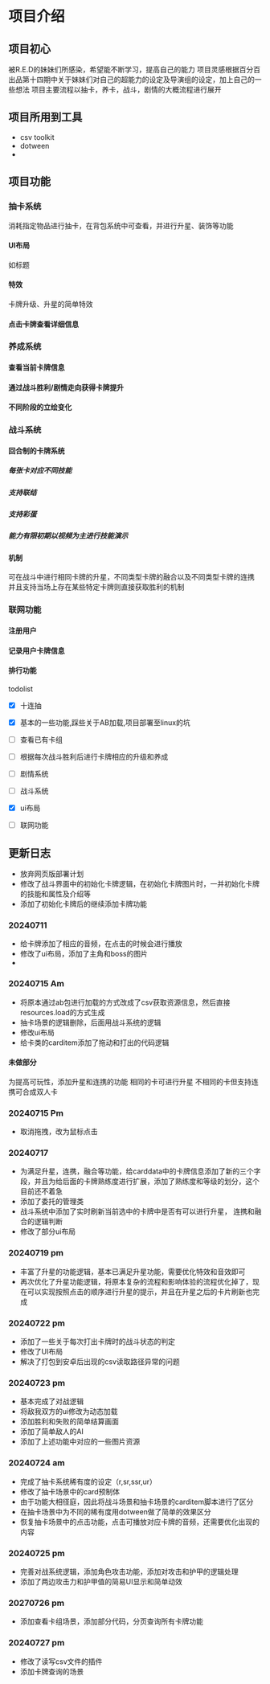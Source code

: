 # 项目介绍
## 项目初心
被R.E.D的妹妹们所感染，希望能不断学习，提高自己的能力
项目灵感根据百分百出品第十四期中关于妹妹们对自己的超能力的设定及导演组的设定，加上自己的一些想法
项目主要流程以抽卡，养卡，战斗，剧情的大概流程进行展开

## 项目所用到工具
- csv toolkit
- dotween
- 

## 项目功能
### 抽卡系统
消耗指定物品进行抽卡，在背包系统中可查看，并进行升星、装饰等功能
#### UI布局
如标题
#### 特效
卡牌升级、升星的简单特效
#### 点击卡牌查看详细信息


### 养成系统
#### 查看当前卡牌信息
#### 通过战斗胜利/剧情走向获得卡牌提升
#### 不同阶段的立绘变化

### 战斗系统
#### 回合制的卡牌系统
##### 每张卡对应不同技能
##### 支持联结
##### 支持彩蛋
##### 能力有限初期以视频为主进行技能演示
#### 机制
可在战斗中进行相同卡牌的升星，不同类型卡牌的融合以及不同类型卡牌的连携
并且支持当场上存在某些特定卡牌则直接获取胜利的机制

### 联网功能
#### 注册用户
#### 记录用户卡牌信息
#### 排行功能

todolist
- [X] 十连抽
- [X] 基本的一些功能,踩些关于AB加载,项目部署至linux的坑
- [ ] 查看已有卡组
- [ ] 根据每次战斗胜利后进行卡牌相应的升级和养成
- [ ] 剧情系统
- [ ] 战斗系统
- [x] ui布局
- [ ] 联网功能


## 更新日志
- 放弃网页版部署计划
- 修改了战斗界面中的初始化卡牌逻辑，在初始化卡牌图片时，一并初始化卡牌的技能和属性及介绍等
- 添加了初始化卡牌后的继续添加卡牌功能

### 20240711
- 给卡牌添加了相应的音频，在点击的时候会进行播放
- 修改了ui布局，添加了主角和boss的图片
-

### 20240715 Am
- 将原本通过ab包进行加载的方式改成了csv获取资源信息，然后直接resources.load的方式生成
- 抽卡场景的逻辑删除，后面用战斗系统的逻辑
- 修改ui布局
- 给卡类的carditem添加了拖动和打出的代码逻辑

#### 未做部分
为提高可玩性，添加升星和连携的功能
相同的卡可进行升星
不相同的卡但支持连携可合成双人卡

### 20240715 Pm
- 取消拖拽，改为鼠标点击

### 20240717
- 为满足升星，连携，融合等功能，给carddata中的卡牌信息添加了新的三个字段，并且为给后面的卡牌熟练度进行扩展，添加了熟练度和等级的划分，这个目前还不着急
- 添加了委托的管理类
- 战斗系统中添加了实时刷新当前选中的卡牌中是否有可以进行升星， 连携和融合的逻辑判断
- 修改了部分ui布局


### 20240719 pm
- 丰富了升星的功能逻辑，基本已满足升星功能，需要优化特效和音效即可
- 再次优化了升星功能逻辑，将原本复杂的流程和影响体验的流程优化掉了，现在可以实现按照点击的顺序进行升星的提示，并且在升星之后的卡片刷新也完成

### 20240722 pm
- 添加了一些关于每次打出卡牌时的战斗状态的判定
- 修改了UI布局
- 解决了打包到安卓后出现的csv读取路径异常的问题

### 20240723 pm
- 基本完成了对战逻辑
- 将敌我双方的ui修改为动态加载
- 添加胜利和失败的简单结算画面
- 添加了简单敌人的AI
- 添加了上述功能中对应的一些图片资源

### 20240724 am
- 完成了抽卡系统稀有度的设定（r,sr,ssr,ur）
- 修改了抽卡场景中的card预制体
- 由于功能大相径庭，因此将战斗场景和抽卡场景的carditem脚本进行了区分
- 在抽卡场景中为不同的稀有度用dotween做了简单的效果区分
- 恢复抽卡场景中的点击功能，点击可播放对应卡牌的音频，还需要优化出现的内容

### 20240725 pm
- 完善对战系统逻辑，添加角色攻击功能，添加对攻击和护甲的逻辑处理
- 添加了两边攻击力和护甲值的简易UI显示和简单动效


### 20270726 pm
- 添加查看卡组场景，添加部分代码，分页查询所有卡牌功能

### 20240727 pm
- 修改了读写csv文件的插件
- 添加卡牌查询的场景